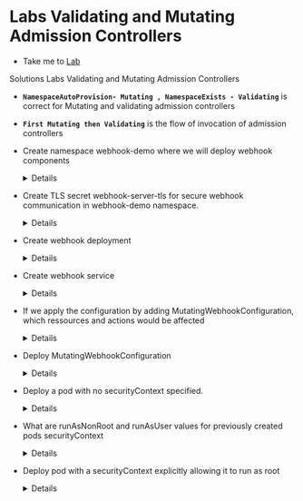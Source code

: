 
# Labs Validating and Mutating Admission Controllers
  - Take me to [Lab](https://kodekloud.com/courses/1378608/lectures/31704475)

Solutions Labs Validating and Mutating Admission Controllers

- **`NamespaceAutoProvision- Mutating , NamespaceExists - Validating`** is correct for Mutating and validating admission controllers

- **`First Mutating then Validating`** is the flow of invocation of admission controllers

- Create namespace webhook-demo where we will deploy webhook components

  <details>
  ```
  Run
  $ kubectl create ns webhook-demo
  ```
  </details>

- Create TLS secret webhook-server-tls for secure webhook communication in webhook-demo namespace.

  <details>
  ```
  Run
  $ kubectl -n webhook-demo create secret tls webhook-server-tls \
    --cert "/root/keys/webhook-server-tls.crt" \
    --key "/root/keys/webhook-server-tls.key"
  ```
  </details>

- Create webhook deployment

  <details>
  ```
  Run
  $ kubectl create -f /root/webhook-deployment.yaml
  ```
  </details>

- Create webhook service

  <details>
  ```
  Run
  $ kubectl create -f /root/webhook-service.yaml
  ```
  </details>

- If we apply the configuration by adding MutatingWebhookConfiguration, which ressources and actions would be affected

  <details>
  ```
  Pod with CREATE operations
  ```
  </details>

- Deploy MutatingWebhookConfiguration

  <details>
  ```
  Run
  $ kubectl create -f /root/webhook-configuration.yaml
  ```
  </details>

- Deploy a pod with no securityContext specified.

  <details>
  ```
  Run
  $ kubectl apply -f /root/pod-with-defaults.yaml
  ```
  </details>

- What are runAsNonRoot and runAsUser values for previously created pods securityContext

  <details>
  ```
  runAsNonRoot: true , runAsUser: 1234
  ```
  </details>

- Deploy pod with a securityContext explicitly allowing it to run as root

  <details>
  ```
  Run
  $ kubectl apply -f /root/pod-with-override.yaml
  Then validate with
  $ kubectl get po pod-with-override -o yaml | grep -A2 " securityContext:"
  ```
  </details>
